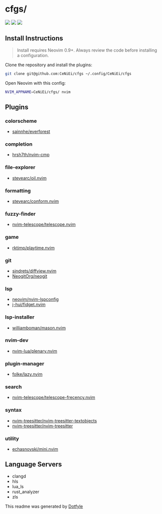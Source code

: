 # cfgs/

<a href="https://dotfyle.com/CeNiEi/cfgs"><img src="https://dotfyle.com/CeNiEi/cfgs/badges/plugins?style=flat" /></a>
<a href="https://dotfyle.com/CeNiEi/cfgs"><img src="https://dotfyle.com/CeNiEi/cfgs/badges/leaderkey?style=flat" /></a>
<a href="https://dotfyle.com/CeNiEi/cfgs"><img src="https://dotfyle.com/CeNiEi/cfgs/badges/plugin-manager?style=flat" /></a>


## Install Instructions

 > Install requires Neovim 0.9+. Always review the code before installing a configuration.

Clone the repository and install the plugins:

```sh
git clone git@github.com:CeNiEi/cfgs ~/.config/CeNiEi/cfgs
```

Open Neovim with this config:

```sh
NVIM_APPNAME=CeNiEi/cfgs/ nvim
```

## Plugins

### colorscheme

+ [sainnhe/everforest](https://dotfyle.com/plugins/sainnhe/everforest)
### completion

+ [hrsh7th/nvim-cmp](https://dotfyle.com/plugins/hrsh7th/nvim-cmp)
### file-explorer

+ [stevearc/oil.nvim](https://dotfyle.com/plugins/stevearc/oil.nvim)
### formatting

+ [stevearc/conform.nvim](https://dotfyle.com/plugins/stevearc/conform.nvim)
### fuzzy-finder

+ [nvim-telescope/telescope.nvim](https://dotfyle.com/plugins/nvim-telescope/telescope.nvim)
### game

+ [rktjmp/playtime.nvim](https://dotfyle.com/plugins/rktjmp/playtime.nvim)
### git

+ [sindrets/diffview.nvim](https://dotfyle.com/plugins/sindrets/diffview.nvim)
+ [NeogitOrg/neogit](https://dotfyle.com/plugins/NeogitOrg/neogit)
### lsp

+ [neovim/nvim-lspconfig](https://dotfyle.com/plugins/neovim/nvim-lspconfig)
+ [j-hui/fidget.nvim](https://dotfyle.com/plugins/j-hui/fidget.nvim)
### lsp-installer

+ [williamboman/mason.nvim](https://dotfyle.com/plugins/williamboman/mason.nvim)
### nvim-dev

+ [nvim-lua/plenary.nvim](https://dotfyle.com/plugins/nvim-lua/plenary.nvim)
### plugin-manager

+ [folke/lazy.nvim](https://dotfyle.com/plugins/folke/lazy.nvim)
### search

+ [nvim-telescope/telescope-frecency.nvim](https://dotfyle.com/plugins/nvim-telescope/telescope-frecency.nvim)
### syntax

+ [nvim-treesitter/nvim-treesitter-textobjects](https://dotfyle.com/plugins/nvim-treesitter/nvim-treesitter-textobjects)
+ [nvim-treesitter/nvim-treesitter](https://dotfyle.com/plugins/nvim-treesitter/nvim-treesitter)
### utility

+ [echasnovski/mini.nvim](https://dotfyle.com/plugins/echasnovski/mini.nvim)
## Language Servers

+ clangd
+ hls
+ lua_ls
+ rust_analyzer
+ zls


 This readme was generated by [Dotfyle](https://dotfyle.com)
